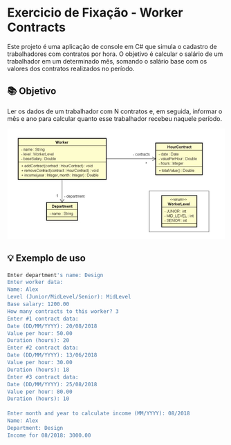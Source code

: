 # Exercicio de Fixação - Worker Contracts

Este projeto é uma aplicação de console em C# que simula o cadastro de trabalhadores com contratos por hora. 
O objetivo é calcular o salário de um trabalhador em um determinado mês, somando o salário base com os valores dos contratos realizados no período.

## 📚 Objetivo

Ler os dados de um trabalhador com N contratos e, em seguida, informar o mês e ano para calcular quanto esse trabalhador recebeu naquele período.

![Diagrama de Classes](diagrama.jpg)

## 💡 Exemplo de uso

```bash
Enter department's name: Design
Enter worker data:
Name: Alex
Level (Junior/MidLevel/Senior): MidLevel
Base salary: 1200.00
How many contracts to this worker? 3
Enter #1 contract data:
Date (DD/MM/YYYY): 20/08/2018
Value per hour: 50.00
Duration (hours): 20
Enter #2 contract data:
Date (DD/MM/YYYY): 13/06/2018
Value per hour: 30.00
Duration (hours): 18
Enter #3 contract data:
Date (DD/MM/YYYY): 25/08/2018
Value per hour: 80.00
Duration (hours): 10

Enter month and year to calculate income (MM/YYYY): 08/2018
Name: Alex
Department: Design
Income for 08/2018: 3000.00

